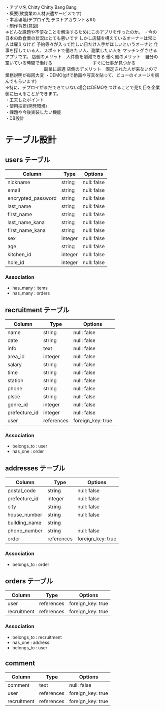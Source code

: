 ・アプリ名 Chitty Chitty Bang Bang 						
・概要(飲食業の人材派遣サービスです)						
・本番環境(デプロイ先 テストアカウント＆ID)						
・制作背景(意図)						
⇒どんな課題や不便なことを解決するためにこのアプリを作ったのか。
・今の日本の飲食業の状況はとても悪いです
しかし店舗を構えているオーナーは常に人は雇えなけど
予約等々が入って忙しい日だけ人手がほしいというオーナと
仕事を探している人、スポットで働きたい人、副業したい人を
マッチングさせるアプリです。
店側のメリット　人件費を削減できる
働く側のメリット　自分の空いている時間で働ける
　　　　　　　　　すぐに仕事が見つかる
　　　　　　　　　副業に最適
店側のデメリット　固定された人が来ないので業務説明が毎回大変
・DEMO(gifで動画や写真を貼って、ビューのイメージを掴んでもらいます)						
⇒特に、デプロイがまだできていない場合はDEMOをつけることで見た目を企業側に伝えることができます。						
・工夫したポイント						
・使用技術(開発環境)						
・課題や今後実装したい機能						
・DB設計						

# テーブル設計

## users テーブル

| Column               | Type    | Options     |
| -------------------- | ------  | ----------- |
| nickname             | string  | null: false |
| email                | string  | null: false |
| encrypted_password   | string  | null: false |
| last_name            | string  | null: false |
| first_name           | string  | null: false |
| last_name_kana       | string  | null: false |
| first_name_kana      | string  | null: false |
| sex                  | integer | null: false |
| age                  | string  | null: false |
| kitchen_id           | integer | null: false |
| hole_id              | integer | null: false |


### Association
- has_many   :  items
- has_many   :  orders

## recruitment テーブル

| Column                 | Type         | Options           |
| -----------------------| ------------ | ----------------- |
| name                   | string       | null: false       |
| date                   | string       | null: false       |
| info                   | text         | null: false       |
| area_id                | integer      | null: false       |
| salary                 | string       | null: false       |
| time                   | string       | null: false       |
| station                | string       | null: false       |
| phone                  | string       | null: false       |
| plsce                  | string       | null: false       |
| genre_id               | integer      | null: false       |
| prefecture_id          | integer      | null: false       |
| user                   | references   | foreign_key: true |

### Association
- belongs_to :  user
- has_one    :  order

## addresses テーブル

| Column          | Type         | Options                        |
| --------------- | -------------| ------------------------------ |
| postal_code     | string       | null: false                    |
| prefecture_id   | integer      | null: false                    |
| city            | string       | null: false                    |
| house_number    | string       | null: false                    |
| building_name   | string       |                                |
| phone_number    | string       | null: false                    |
| order           | references   | foreign_key: true              |


### Association
- belongs_to : order

## orders テーブル

| Column       | Type         | Options           |
| ------------ | -------------| ------------------|
| user         | references   | foreign_key: true |
| recruitment  | references   | foreign_key: true |

### Association
- belongs_to :  recruitment 
- has_one    :  address
- belongs_to :  user




## comment
| Column       | Type         | Options           |
| ------------ | -------------| ------------------|
| comment      | text         | null: false       |
| user         | references   | foreign_key: true |
| recruitment  | references   | foreign_key: true |

